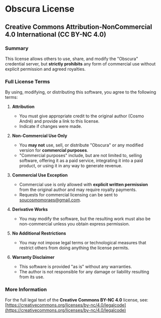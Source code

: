 # Obscura License

## Creative Commons Attribution-NonCommercial 4.0 International (CC BY-NC 4.0)

### Summary
This license allows others to use, share, and modify the "Obscura" credential server, but **strictly prohibits** any form of commercial use without explicit permission and agreed royalties.

### Full License Terms

By using, modifying, or distributing this software, you agree to the following terms:

1. **Attribution**
   - You must give appropriate credit to the original author (Cosmo André) and provide a link to this license.
   - Indicate if changes were made.
   
2. **Non-Commercial Use Only**
   - You **may not** use, sell, or distribute "Obscura" or any modified version for **commercial purposes**.
   - "Commercial purposes" include, but are not limited to, selling software, offering it as a paid service, integrating it into a paid product, or using it in any way to generate revenue.
   
3. **Commercial Use Exception**
   - Commercial use is only allowed with **explicit written permission** from the original author and may require royalty payments.
   - Requests for commercial licensing can be sent to soucosmomoraes@gmail.com.

4. **Derivative Works**
   - You may modify the software, but the resulting work must also be non-commercial unless you obtain express permission.
   
5. **No Additional Restrictions**
   - You may not impose legal terms or technological measures that restrict others from doing anything the license permits.

6. **Warranty Disclaimer**
   - This software is provided "as is" without any warranties.
   - The author is not responsible for any damage or liability resulting from its use.

### More Information
For the full legal text of the **Creative Commons BY-NC 4.0** license, see:
[https://creativecommons.org/licenses/by-nc/4.0/legalcode](https://creativecommons.org/licenses/by-nc/4.0/legalcode)

